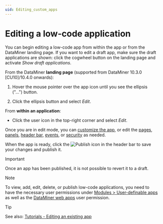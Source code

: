 ```yaml
---
uid: Editing_custom_apps
---
```


# Editing a low-code application

You can begin editing a low-code app from within the app or from the DataMiner landing page. If you want to edit a draft app, make sure the draft applications are shown: click the cogwheel button on the landing page and activate *Show draft applications*.

From the DataMiner **landing page** (supported from DataMiner 10.3.0 [CU10]/10.4.0 onwards<!-- RN 37830 -->):

1. Hover the mouse pointer over the app icon until you see the ellipsis ("...") button.

1. Click the ellipsis button and select *Edit*.

From **within an application**:

- Click the user icon in the top-right corner and select *Edit*.

Once you are in edit mode, you can [customize the app](xref:LowCodeApps_Layout#customizing-the-icon-and-color-of-an-app), or edit the [pages](xref:LowCodeApps_page_config), [panels](xref:LowCodeApps_panel_config), [header bar](xref:LowCodeApps_header_config), [events](xref:LowCodeApps_event_config), or [security](xref:LowCodeApps_security_config) as needed.

When the app is ready, click the ![Publish](~/user-guide/images/AppPublishIcon.png) icon in the header bar to save your changes and publish it.

> [!IMPORTANT]
> Once an app has been published, it is not possible to revert it to a draft.

> [!NOTE]
> To view, add, edit, delete, or publish low-code applications, you need to have the necessary user permissions under [Modules > User-definable apps](xref:DataMiner_user_permissions#modules--user-definable-apps) as well as the [DataMiner web apps](xref:DataMiner_user_permissions#general--dataminer-web-apps--dataminer-cube-mobile-access) user permission.

> [!TIP]
> See also: [Tutorials - Editing an existing app](xref:Tutorial_Apps_Edit_Existing_App)
